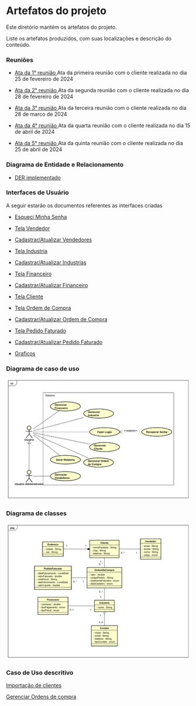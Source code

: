 # Artefatos do projeto

Este diretório mantém os artefatos do projeto.

Liste os artefatos produzidos, com suas localizações e descrição do conteúdo.

### Reuniões

- [Ata da 1° reunião ](./atas/Ata1reuniao.pdf) Ata da primeira reunião com o cliente realizada no dia 25 de fevereiro de 2024

- [Ata da 2° reunião ](./atas/Ata2reuniao.pdf) Ata da segunda reunião com o cliente realizada no dia 28 de fevereiro de 2024

- [Ata da 3° reunião ](./atas/Ata3reuniao.pdf) Ata da terceira reunião com o cliente realizada no dia 28 de marco de 2024

- [Ata da 4° reunião ](./atas/Ata4reuniao.pdf) Ata da quarta reunião com o cliente realizada no dia 15 de abril de 2024
- [Ata da 5° reunião ](./atas/Ata5reuniao.pdf) Ata da quinta reunião com o cliente realizada no dia 25 de abril de 2024

### Diagrama de Entidade e Relacionamento

- [DER implementado ](./DER/DER.pdf)

### Interfaces de Usuário

A seguir estarão os documentos referentes as interfaces criadas

- [Esqueci Minha Senha ](userInterface/InterfacedeusuarioEsqueciminhasenha.pdf)

- [Tela Vendedor ](userInterface/InterfacedeusuarioTelaVendedor.pdf)

- [Cadastrar/Atualizar Vendedores ](userInterface/InterfacedeusuarioCadastroVendedor.pdf)

- [Tela Industria ](userInterface/InterfacedeusuarioTelaIndustria.pdf)

- [Cadastrar/Atualizar Industrias ](userInterface.pdf)

- [Tela Financeiro ](userInterface/InterfacedeusuarioTelaFinanceiro.pdf)

- [Cadastrar/Atualizar Financeiro ](userInterface/InterfacedeusuarioRegistroFinanceiro.pdf)

- [Tela Cliente ](userInterface/InterfacedeusuárioTelaCliente.pdf)

- [Tela Ordem de Compra ](userInterface/ordemDeCompra/InterfaceDeUsuárioOrdensDeCompra.pdf)

- [Cadastrar/Atualizar Ordem de Compra ](userInterface/ordemDeCompra/InterfaceDeUsuárioCadastrar_EditarOrdemDeCompra.pdf)

- [Tela Pedido Faturado ](userInterface/pedidoFaturado/InterfaceDeUsuárioPedidoFaturado.pdf)

- [Cadastrar/Atualizar Pedido Faturado ](userInterface/pedidoFaturado/InterfaceDeUsuárioCadastrar_EditarPedidoFaturado.pdf)

- [Graficos ](userInterface/UI-Graficos.pdf)

### Diagrama de caso de uso

![Diagrama de caso de uso](UserCaseDiagram/userCaseDiagram.svg)

### Diagrama de classes

![Diagrama de classes](DiagramaDeClasses/diagramaDeClassesUML.svg)

### Caso de Uso descritivo

[Importação de clientes](CasoDeUsoDescritivo/CasoDeUsoDescritivo_ImportDeCliente.pdf)

[Gerenciar Ordens de compra](CasoDeUsoDescritivo/CasoDeUsoDescritivo-GerenciarOrdemDeCompra.pdf)
